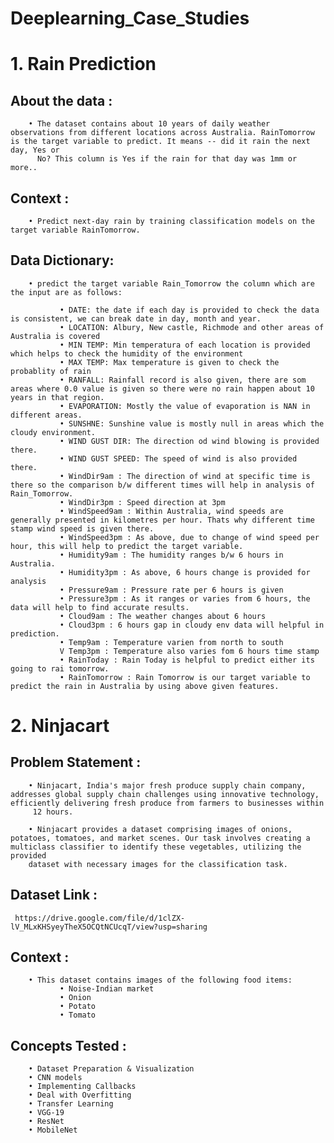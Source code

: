 # Deeplearning_Case_Studies

# 1. Rain Prediction

## About the data :
        • The dataset contains about 10 years of daily weather observations from different locations across Australia. RainTomorrow is the target variable to predict. It means -- did it rain the next day, Yes or 
          No? This column is Yes if the rain for that day was 1mm or more..
## Context :
        • Predict next-day rain by training classification models on the target variable RainTomorrow.

## Data Dictionary:
        • predict the target variable Rain_Tomorrow the column which are the input are as follows:

               • DATE: the date if each day is provided to check the data is consistent, we can break date in day, month and year.
               • LOCATION: Albury, New castle, Richmode and other areas of Australia is covered
               • MIN TEMP: Min temperatura of each location is provided which helps to check the humidity of the environment
               • MAX TEMP: Max temperature is given to check the probablity of rain
               • RANFALL: Rainfall record is also given, there are som areas where 0.0 value is given so there were no rain happen about 10 years in that region.
               • EVAPORATION: Mostly the value of evaporation is NAN in different areas.
               • SUNSHNE: Sunshine value is mostly null in areas which the cloudy environment.
               • WIND GUST DIR: The direction od wind blowing is provided there.
               • WIND GUST SPEED: The speed of wind is also provided there.
               • WindDir9am : The direction of wind at specific time is there so the comparison b/w different times will help in analysis of Rain_Tomorrow.
               • WindDir3pm : Speed direction at 3pm
               • WindSpeed9am : Within Australia, wind speeds are generally presented in kilometres per hour. Thats why different time stamp wind speed is given there.
               • WindSpeed3pm : As above, due to change of wind speed per hour, this will help to predict the target variable.
               • Humidity9am : The humidity ranges b/w 6 hours in Australia.
               • Humidity3pm : As above, 6 hours change is provided for analysis
               • Pressure9am : Pressure rate per 6 hours is given
               • Pressure3pm : As it ranges or varies from 6 hours, the data will help to find accurate results.
               • Cloud9am : The weather changes about 6 hours
               • Cloud3pm : 6 hours gap in cloudy env data will helpful in prediction.
               • Temp9am : Temperature varien from north to south
               V Temp3pm : Temperature also varies fom 6 hours time stamp
               • RainToday : Rain Today is helpful to predict either its going to rai tomorrow.
               • RainTomorrow : Rain Tomorrow is our target variable to predict the rain in Australia by using above given features.
        
# 2. Ninjacart

## Problem Statement :
        • Ninjacart, India's major fresh produce supply chain company, addresses global supply chain challenges using innovative technology, efficiently delivering fresh produce from farmers to businesses within 
         12 hours.
        
        • Ninjacart provides a dataset comprising images of onions, potatoes, tomatoes, and market scenes. Our task involves creating a multiclass classifier to identify these vegetables, utilizing the provided 
        dataset with necessary images for the classification task.
## Dataset Link :
     https://drive.google.com/file/d/1clZX-lV_MLxKHSyeyTheX5OCQtNCUcqT/view?usp=sharing
## Context :
        • This dataset contains images of the following food items: 
               • Noise-Indian market
               • Onion
               • Potato 
               • Tomato

## Concepts Tested :
        • Dataset Preparation & Visualization
        • CNN models
        • Implementing Callbacks
        • Deal with Overfitting
        • Transfer Learning
        • VGG-19
        • ResNet
        • MobileNet



        
